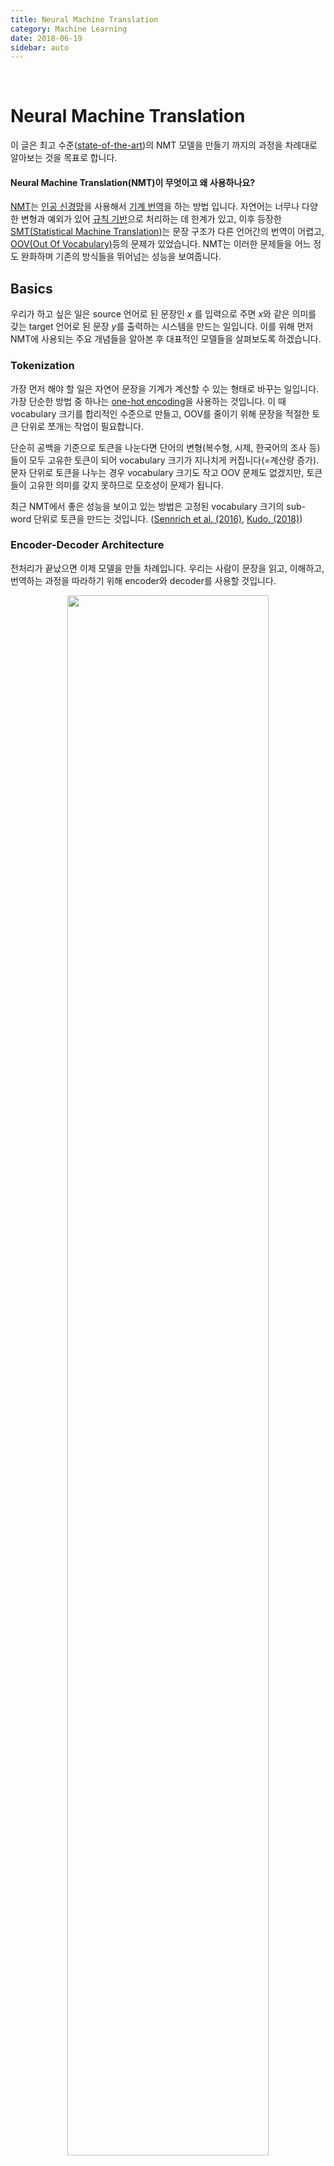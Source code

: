 ```yaml
---
title: Neural Machine Translation
category: Machine Learning
date: 2018-06-19
sidebar: auto
---
```



&nbsp;

# Neural Machine Translation
이 글은 최고 수준([state-of-the-art](https://en.wikipedia.org/wiki/State_of_the_art))의 NMT 모델을 만들기 까지의 과정을 차례대로 알아보는 것을 목표로 합니다.


#### Neural Machine Translation(NMT)이 무엇이고 왜 사용하나요?
[NMT](https://en.wikipedia.org/wiki/Neural_machine_translation)는 [인공 신경망](https://en.wikipedia.org/wiki/Artificial_neural_network)을 사용해서 [기계 번역](https://en.wikipedia.org/wiki/Machine_translation)을 하는 방법 입니다. 자연어는 너무나 다양한 변형과 예외가 있어 [규칙 기반](https://en.wikipedia.org/wiki/Machine_translation#Rule-based)으로 처리하는 데 한계가 있고, 이후 등장한 [SMT(Statistical Machine Translation)](https://en.wikipedia.org/wiki/Statistical_machine_translation#Challenges_with_statistical_machine_translation)는 문장 구조가 다른 언어간의 번역이 어렵고, [OOV(Out Of Vocabulary)](https://en.wikipedia.org/wiki/Statistical_machine_translation#Out_of_vocabulary_(OOV)_words)등의 문제가 있었습니다. NMT는 이러한 문제들을 어느 정도 완화하며 기존의 방식들을 뛰어넘는 성능을 보여줍니다.


## Basics
우리가 하고 싶은 일은 source 언어로 된 문장인 $x$ 를 입력으로 주면 $x$와 같은 의미를 갖는 target 언어로 된 문장 $y$를 출력하는 시스템을 만드는 일입니다. 이를 위해 먼저 NMT에 사용되는 주요 개념들을 알아본 후 대표적인 모델들을 살펴보도록 하겠습니다.


### Tokenization
가장 먼저 해야 할 일은 자연어 문장을 기계가 계산할 수 있는 형태로 바꾸는 일입니다. 가장 단순한 방법 중 하나는 [one-hot encoding](https://developers.google.com/machine-learning/crash-course/glossary#one-hot_encoding)을 사용하는 것입니다. 이 때 vocabulary 크기를 합리적인 수준으로 만들고, OOV를 줄이기 위해 문장을 적절한 토큰 단위로 쪼개는 작업이 필요합니다.

단순히 공백을 기준으로 토큰을 나눈다면 단어의 변형(복수형, 시제, 한국어의 조사 등)들이 모두 고유한 토큰이 되어 vocabulary 크기가 지나치게 커집니다(=계산량 증가). 문자 단위로 토큰을 나누는 경우 vocabulary 크기도 작고 OOV 문제도 없겠지만, 토큰들이 고유한 의미를 갖지 못하므로 모호성이 문제가 됩니다.

최근 NMT에서 좋은 성능을 보이고 있는 방법은 고정된 vocabulary 크기의 sub-word 단위로 토큰을 만드는 것입니다. ([Sennrich et al. (2016)](http://www.aclweb.org/anthology/P16-1162), [Kudo. (2018)](https://arxiv.org/pdf/1804.10959.pdf))


### Encoder-Decoder Architecture
전처리가 끝났으면 이제 모델을 만들 차례입니다. 우리는 사람이 문장을 읽고, 이해하고, 번역하는 과정을 따라하기 위해 encoder와 decoder를 사용할 것입니다.

<center><img src="/images/nmt/encdec.jpg" width="80%" /></center>
<center>그림 1. Encoder-decoder architecture (<a href="https://www.tensorflow.org/tutorials/seq2seq#background_on_neural_machine_translation">Neural Machine Translation (seq2seq) Tutorial</a>)</center>


#### Encoder
Encoder는 sequence $x$를 입력으로 받고 code $z$를 출력으로 내보냅니다. (문장을 읽고 이해하기)  
$z$는 $x$의 정보를 함축하고 있는 고정 길이 벡터가 됩니다. (문장의 의미)


#### Decoder
Decoder는 code $z$를 입력으로 받고 sequence $y$를 출력으로 내보냅니다. (이해한 내용을 바탕으로 번역문 만들기)


#### RNN
Encoder와 decoder는 다양한 형태의 신경망 조각일 수 있지만 다음과 같은 이유로 단순한 [fully connected layer (dense layer)](https://developers.google.com/machine-learning/crash-course/glossary#fully_connected_layer)는 encoder와 decoder로 사용하기에 적합하지 않습니다.

1. 문장의 각 요소가 서로 영향을 받습니다.
2. 문장이 가변 길이 입니다.

이러한 문제를 해결하고 sequence형태의 데이터를 처리하기 위해 RNN이 적절한 선택일 수 있습니다. (RNN과 LSTM에 관해서는 이 [아름다운 글](http://colah.github.io/posts/2015-08-Understanding-LSTMs/)을 읽어보세요)


#### Beam Search
RNN decoder의 출력은 [softmax](https://developers.google.com/machine-learning/crash-course/glossary#softmax)를 거쳐서 각 timestep $t$에서 $y_t$가 될 수 있는 토큰들의 확률 분포가 됩니다. 이제 우리는 최적의 문장을 완성하기 위한 토큰을 선택할 알고리즘이 필요합니다. 여기서 최적의 문장은 source 문장 $x=(x_1, ... , x_T)$가 target 문장 $y = (y_1, ... , y_{T'})$로 번역될 확률 $p(y|x)$가 가장 높은 $y$를 말합니다.

위 문제는 깊이가 $T'$이고 각 노드에서 vocab size $n$만큼 분기하는 탐색 트리에서 가중치(토큰이 등장할 확률)의 곱이 가장 큰 경로를 찾는 문제가 됩니다. 탐색 범위가 $n^{T'}$으로 매우 크기 때문에 탐욕적인 방법으로 탐색을 하는 것이 바람직해 보입니다.

단순한 방법부터 살펴보면 각 timestep에서 가장 높은 확률을 가진(argmax) 토큰을 뽑아 문장을 완성하는 방법이 있고, 이러한 방법을 greedy decoding이라고 합니다.

<center><img src="/images/nmt/greedy.jpg" width="50%" /></center>
<center>그림 2. Greedy decoding (<a href="https://www.tensorflow.org/tutorials/seq2seq#inference_%E2%80%93_how_to_generate_translations">Neural Machine Translation (seq2seq) Tutorial</a>)</center>

더 높은 품질을 얻고 싶다면 [beam search](https://en.wikipedia.org/wiki/Beam_search)를 사용하게 됩니다. Beam search는 beam size $B$개의 후보를 유지하며 최적의 경로를 탐색하는 알고리즘 입니다. NMT에서 Beam search는 다음과 같이 동작합니다.

1. $p(y_t|x, y_1, ... , y_{t-1})$가 높은 순서대로 $B$개의 노드(토큰)를 선택합니다.
2. 선택한 노드로부터 가지를 뻗어나가 다시 $p(y_{t+1}|x, y_1, ... , y_t)$가 높은 $B$개의 토큰을 선택하고 유망하지 않은 경로는 탐색에서 제외합니다.
3. 2번 과정을 반복하면 마지막에 $B$개의 경로(문장)가 완성되며 이 중에서 가장 높은 확률을 갖는 문장을 최종적으로 출력합니다.

[이 영상](https://coursera.org/learn/nlp-sequence-models/lecture/4EtHZ/beam-search)에서 더 자세한 설명을 보실 수 있습니다.


## Models
이제 대표적인 NMT 모델들을 살펴보겠습니다.


### LSTM
처음 소개할 모델은 [Sutskever et al. (2014)](https://arxiv.org/pdf/1409.3215.pdf)에서 제안한 LSTM을 사용한 sequence to sequence 모델 입니다.


#### 어떻게 만드나요?
<center><img src="/images/nmt/seq2seq.png" width="80%" /></center>
<center>그림 3. Model architecture (<a href="https://arxiv.org/pdf/1409.3215.pdf">Sutskever et al. 2014</a>)</center>

'\<EOS\>'는 문장의 끝(end of sentence)을 구분하기 위해 사용하는 토큰입니다. '\<EOS\>'토큰을 사용으로 가변 길이의 문장을 처리할 수 있게 됩니다.

'\<EOS\>'토큰이 입력되기 직전까지가 encoder 입니다. encoder는 source 토큰 $x_t$와 이전 timestep의 hidden state $h_{t-1}$을 입력으로 받아 새로운 hidden state $h_t$를 출력합니다. encoder의 마지막 hidden state $h_T$가 바로 source 문장의 의미를 함축한 $z$ 입니다.

'\<EOS\>'토큰이 입력되는 부분 부터가 decoder 입니다. decoder는 이전 timestep의 target 토큰 $y_{t'-1}$과 이전 timestep의 hidden state $h_{t'-1}$를 입력으로 받아 target 토큰 $y_{t'}$를 출력합니다. decoder의 초기 hidden state는 $z$이고, '\<EOS\>'토큰을 출력하면 종료합니다.

논문에서는 deep LSTMs가 shallow LSTMs보다 뛰어난 성능을 보이기 때문에 4개의 LSTM layer를 사용했고, 입력 문장의 토큰 순서를 뒤집어서 성능을 향상시켰다고 합니다.


### Bidirectional RNN + Attention Mechanism
다음으로 소개할 모델은 [Bahdanau et al. (2014)](https://arxiv.org/pdf/1409.0473.pdf)에서 제안한 모델입니다.


#### Attention이 뭔가요?
"The cat is on the mat"이라는 문장을 번역해 봅시다. 우리는 높은 확률로 "고양이가..."라는 말로 번역을 시작할 것입니다. 이 때 "고양이가"라는 단어를 선택한 이유는 무엇인가요? 당연하게도 "The cat", "is"등의 단어가 원문에 등장했기 때문이고, "the mat"과 같은 단어는 "고양이가"라는 단어를 만드는 데 거의 영향을 주지 않을 것입니다. 다시 말하면 우리는 어떤 문장의 일부분을 번역할 때 문장 전체에 균등하게 관심을 보이는 게 아니라 문장의 일부분에 집중하게 됩니다.

NMT로 돌아와서 생각해 보면 고정 길이의 벡터 $z$에 문장 전체의 정보를 우겨넣고 다시 거기서 부터 번역 문장 전체를 만드는 방법은 합리적이지 않아 보입니다. 그래서 위에서 살펴본 것과 같이 번역문을 만들어 나갈 때 중요한 부분만 주목해서 보겠다는 것이 attention mechanism의 아이디어 입니다.

Attention에 대해 더 자세히 알고 싶으신 분은 이 [영롱한 글](https://distill.pub/2016/augmented-rnns/)을 읽어보시기 바랍니다.


#### 어떻게 만드나요?
<center><img src="/images/nmt/bidirectional.png" width="40%" /></center>
<center>그림 4. Model architecture (<a href="https://arxiv.org/pdf/1409.0473.pdf">Bahdanau et al. 2014</a>)</center>

Decoder는 이전 timestep에서 출력한 토큰 $y_{i-1}$과 hidden state $s_{i-1}$, 그리고 문맥 정보 $c_i$를 입력받아 $y_i$를 출력합니다.

Decoder의 hidden state $s_i$는 [nonlinear function](https://en.wikipedia.org/wiki/Nonlinear_system) $f$에 decoder input을 입력으로 하여 얻습니다.
$$s_i=f(s_{i-1}, y_{i-1}, c_i)$$

$c$는 주목해서 봐야 할 문맥 정보 입니다. $c_i$는 encoder hidden state들의 가중합으로 계산합니다.
$$c_i=\sum_{j=1}^{T_x}\alpha_{ij}h_j$$

$\alpha$가 바로 문장의 어느 부분을 얼마나 집중해서 봐야 할 지를 정하는 attention weight 입니다. $\alpha_{ij}$는 다음과 같이 계산합니다.
$$\alpha_{ij}=\frac{exp(e_{ij})}{\sum_{k=1}^{T_x}exp(e_{ik})}$$
$$e_{ij}=a(s_{i-1}, h_j)$$
$a$는 임의의[feedforward neural network](https://en.wikipedia.org/wiki/Feedforward_neural_network)입니다.

Encoder는 forward RNN과 backward RNN을 결합해서 만든 bidirectional RNN(biRNN)입니다. BiRNN에서 각 timestep의 hidden state $h_j$는 forward RNN의 hidden state $\overrightarrow{h_j}$와 backward RNN의 hidden state $\overleftarrow{h_j}$를 이어붙여서(concatenate) 만들어집니다.
$$h_j=\Big[\overrightarrow{h_j};\overleftarrow{h_j}\Big]$$
이렇게 하는 이유는 $h_t$에 앞뒤 문맥 정보가 모두 담기도록 하기 위함 입니다.


### Transformer
마지막으로 소개할 모델은 state-of-the-art라고 할 수 있는 Transformer로 [Vaswani et al. (2017)](https://arxiv.org/pdf/1706.03762.pdf)에서 제안했습니다.


#### 어떻게 만드나요?
<center><img src="/images/nmt/transformer.png" width="50%" /></center>
<center>그림 5. Model architecture (<a href="https://arxiv.org/pdf/1706.03762.pdf">Vaswani et al. 2017</a>)</center>

Encoder는 multi-head self-attention과 feed-forward network로 구성된 N개의 층을 쌓아 올린 형태 입니다. Decoder는 encoder와 유사한 구조에 encoder output을 바라보는 attention을 추가한 형태 입니다.

<center><img src="/images/nmt/transformer_attention.png" width="60%" /></center>
<center>그림 6. Scaled dot-product attention(왼쪽), multi-head attention(오른쪽) (<a href="https://arxiv.org/pdf/1706.03762.pdf">Vaswani et al. 2017</a>)</center>

Multi-head attention은 $h$개의 scaled dot-product attention을 병렬로 연결합니다. Scaled dot-product attention은 다음과 같이 계산합니다.

$$Attention(Q, K, V)=softmax\Big(\frac{QK^T}{\sqrt{d_k}}\Big)V$$

Dot-product attention은 어떤 memory(key-value store)에서 query를 통해 값을 얻어내는 과정으로 설명할 수 있습니다. 먼저 이산적인 memory를 생각해보면 query와 같은 key에 해당하는 value를 얻어오게 됩니다. 예를 들어 memory를 행렬로 표현한다면 query에 해당하는 key를 one-hot 벡터로 표현하고, memory 행렬에 곱해서 원하는 주소(row)의 value를 얻을 수 있습니다.

Dot-product attention도 이와 비슷하지만, memory가 연속적이고 key를 one-hot 벡터가 아닌 어떤 분포로 표현한다는 점이 다릅니다. 그리고 query와 유사도가 높은 key가 query에 해당하는 key가 되는데, 두 벡터의 dot-product로 유사도를 나타낼 수 있습니다(두 벡터가 이루는 각도가 0에 가까울 수록 dot-product는 커집니다). 따라서 $softmax\Big(\frac{QK^T}{\sqrt{d_k}}\Big)$가 곧 우리가 원하는 분포가 됩니다.

dot-product를 $\sqrt{d_k}$로 나누어주는 이유는 softmax의 입력에 아주 큰 값이 사용되면 분포가 지나치게 뾰족해져서 gradient가 제대로 흐르지 못할 수 있기 때문입니다.

Multi-head attention은 N개의 dot-product attention을 concatenate한 것입니다. Multi-head attention은 Transformer에서 다음의 3가지 다른 형태로 사용됩니다.

1. Encoder-decoder attention
    * Queries는 한 층 아래의 decoder layer로부터, keys와 values는 encoder layer로부터 얻습니다.
2. Encoder-encoder attention
    *  $Q$, $K$, $V$ 모두 이전 층의 encoder layer로부터 얻습니다.
3. Decoder-decoder attention
    * Encoder-encoder attention과 비슷하게 $Q$, $K$, $V$ 모두 이전 층의 decoder layer로부터 얻습니다.
    * Decoder는 이전 timestep의 decoder output만을 알아야 합니다. 하지만 학습시에 우리는 모든 timestep의 decoder output $y$를 알고 있기 때문에 masking을 통해 정보를 제한해야 합니다.

RNN과 달리 self-attention은 각 토큰들 사이의 순서나 위치(position)에 관한 정보를 갖고있지 않습니다. 그래서 추가된 개념이 positional encoding 입니다.

Positional encoding(PE)은 다음과 같이 계산됩니다.

$$PE(pos, 2i) = sin(pos/10000^{2i/d_{model}})$$
$$PE(pos, 2i+1) = cos(pos/10000^{2i/d_{model}})$$

pos는 위치, i는 차원을 나타냅니다. 결국 PE는 각 위치에 대한 정보를 encode한 결과이고, input/output embedding에 더해져서 위치 정보를 반영합니다.


#### 왜 이렇게 만들었나요?
Transformer는 RNN을 사용한 sequence to sequence 모델의 문제를 해결하고자 헀습니다. RNN을 사용한 모델은 다음과 같은 한계를 가지고 있습니다.

1. 모든 연산은 순차적으로(sequential) 행해져야 합니다.
2. Path length가 sequence의 길이에 비례해서 늘어납니다.
    * 긴 path length에는 정보의 손실이 따릅니다. (long-range dependencies 문제)

Transformer는 RNN대신 self-attention을 사용하여 위의 문제를 해결합니다. Self-attention을 통해 연산의 많은 부분이 병렬화 가능하게 되었고, path length는 sequence의 길이에 의존하지 않는 고정 길이를 갖게 되었습니다.


#### 이게 최선인가요?
Transformer가 현재까지 가장 좋은 성능을 보여주고 있지만, 개선의 여지는 있습니다. Inference시에는 여전히 이전 출력에 대한 의존성 때문에 순차적인 연산을 해야 하고, 학습을 위한 양질의 parallel corpora는 구하기 어렵다는 문제가 있습니다.


#### 더 자세히 알고 싶어요
* [명쾌한 해설 영상](https://www.youtube.com/watch?v=iDulhoQ2pro)
* [친절한 그림과 설명](https://mchromiak.github.io/articles/2017/Sep/12/Transformer-Attention-is-all-you-need/)
* [구현체](https://github.com/tensorflow/tensor2tensor)


## References
1. Sequence to Sequence Learning with Neural Networks [[pdf]](https://arxiv.org/pdf/1409.3215.pdf)  
   Ilya Sutskever, Oriol Vinyals, Quoc V. Le, 2014. [arXiv:1409.3215](https://arxiv.org/abs/1409.3215).
2. Neural Machine Translation by Jointly Learning to Align and Translate [[pdf]](https://arxiv.org/pdf/1409.0473.pdf)  
   Dzmitry Bahdanau, Kyunghyun Cho, Yoshua Bengio, 2014. [arXiv:1409.0473](https://arxiv.org/abs/1409.0473).
3. Attention is All You Need [[pdf]](https://arxiv.org/pdf/1706.03762.pdf)  
   Ashish Vaswani, Noam Shazeer, Niki Parmar, Jakob Uszkoreit, Llion Jones, Aidan N. Gomez, Lukasz Kaiser, Illia Polosukhin, 2017. [arXiv:1706.03762](https://arxiv.org/abs/1706.03762).
4. Neural Machine Translation (seq2seq) Tutorial [[link]](https://www.tensorflow.org/tutorials/seq2seq)[[github]](https://github.com/tensorflow/nmt/)  
   Thang Luong, Eugene Brevdo, Rui Zhao.
